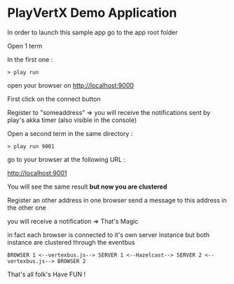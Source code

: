 PlayVertX Demo Application
=====================================

In order to launch this sample app go to the app root folder

Open 1 term

In the first one :
	
	> play run

open your browser on [http://localhost:9000](http://localhost:9000)

First click on the connect button

Register to "someaddress" => you will receive the notifications sent by play's akka timer (also visible in the console)


	
Open a second term in the same directory : 

	> play run 9001

go to your browser at the following URL :

	
[http://localhost:9001](http://localhost:9001)

You will see the same result **but now you are clustered**

Register an other address in one browser
send a message to this address in the other one

you will receive a notification => That's Magic 

in fact each browser is connected to it's own server instance but both instance are clustered through the eventbus

	BROWSER 1 <--vertexbus.js--> SERVER 1 <--Hazelcast--> SERVER 2 <--vertexbus.js--> BROWSER 2

That's all folk's
Have FUN !
